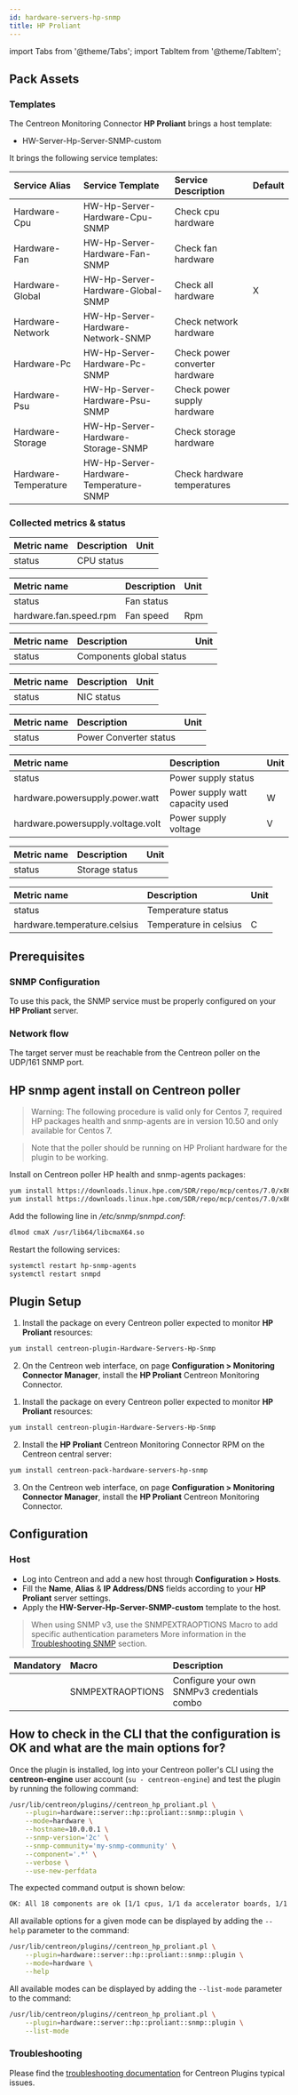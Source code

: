 ```yaml
---
id: hardware-servers-hp-snmp
title: HP Proliant
---
```

import Tabs from '@theme/Tabs';
import TabItem from '@theme/TabItem';

## Pack Assets

### Templates

The Centreon Monitoring Connector **HP Proliant** brings a host template:

* HW-Server-Hp-Server-SNMP-custom

It brings the following service templates:

| Service Alias        | Service Template                       | Service Description            | Default |
|:---------------------|:---------------------------------------|:-------------------------------|:--------|
| Hardware-Cpu         | HW-Hp-Server-Hardware-Cpu-SNMP         | Check cpu hardware             |         |
| Hardware-Fan         | HW-Hp-Server-Hardware-Fan-SNMP         | Check fan hardware             |         |
| Hardware-Global      | HW-Hp-Server-Hardware-Global-SNMP      | Check all hardware             | X       |
| Hardware-Network     | HW-Hp-Server-Hardware-Network-SNMP     | Check network hardware         |         |
| Hardware-Pc          | HW-Hp-Server-Hardware-Pc-SNMP          | Check power converter hardware |         |
| Hardware-Psu         | HW-Hp-Server-Hardware-Psu-SNMP         | Check power supply hardware    |         |
| Hardware-Storage     | HW-Hp-Server-Hardware-Storage-SNMP     | Check storage hardware         |         |
| Hardware-Temperature | HW-Hp-Server-Hardware-Temperature-SNMP | Check hardware temperatures    |         |

### Collected metrics & status

<Tabs groupId="sync">
<TabItem value="Hardware-Cpu" label="Hardware-Cpu">

| Metric name           | Description            | Unit  |
| :-------------------- | :--------------------- | :---- |
| status                | CPU status             |       |

</TabItem>
<TabItem value="Hardware-Fan" label="Hardware-Fan">

| Metric name            | Description            | Unit  |
| :--------------------- | :--------------------- | :---- |
| status                 | Fan status             |       |
| hardware.fan.speed.rpm | Fan speed              | Rpm   |


</TabItem>
<TabItem value="Hardware-Global" label="Hardware-Global">

| Metric name           | Description               | Unit  |
| :-------------------- | :------------------------ | :---- |
| status                | Components global status  |       |

</TabItem>
<TabItem value="Hardware-Network" label="Hardware-Network">

| Metric name           | Description            | Unit  |
| :-------------------- | :--------------------- | :---- |
| status                | NIC status             |       |

</TabItem>
<TabItem value="Hardware-Pc" label="Hardware-Pc">

| Metric name           | Description            | Unit  |
| :-------------------- | :--------------------- | :---- |
| status                | Power Converter status |       |


</TabItem>
<TabItem value="Hardware-Psu" label="Hardware-Psu">

| Metric name                       | Description                     | Unit  |
| :-------------------------------- | :------------------------------ | :---- |
| status                            | Power supply status             |       |
| hardware.powersupply.power.watt   | Power supply watt capacity used | W     |
| hardware.powersupply.voltage.volt | Power supply voltage            | V     |

</TabItem>
<TabItem value="Hardware-Storage" label="Hardware-Storage">

| Metric name           | Description            | Unit  |
| :-------------------- | :--------------------- | :---- |
| status                | Storage status         |       |

</TabItem>
<TabItem value="Hardware-Temperature" label="Hardware-Temperature">

| Metric name                  | Description             | Unit  |
| :--------------------------- | :---------------------- | :---- |
| status                       | Temperature status      |       |
| hardware.temperature.celsius | Temperature  in celsius | C     |

</TabItem>
</Tabs>

## Prerequisites

### SNMP Configuration

To use this pack, the SNMP service must be properly configured on your **HP Proliant**
server. 

### Network flow

The target server must be reachable from the Centreon poller on the UDP/161
SNMP port.

## HP snmp agent install on Centreon poller

> Warning: The following procedure is valid only for Centos 7, required HP packages health and snmp-agents are in version 10.50 and only available for Centos 7.

> Note that the poller should be running on HP Proliant hardware for the plugin to be working.

<Tabs groupId="sync">
<TabItem value="Centos 7" label="Centos 7">

Install on Centreon poller HP health and snmp-agents packages:

```bash
yum install https://downloads.linux.hpe.com/SDR/repo/mcp/centos/7.0/x86_64/10.50/hp-health-10.50-1826.40.rhel7.x86_64.rpm
yum install https://downloads.linux.hpe.com/SDR/repo/mcp/centos/7.0/x86_64/10.50/hp-snmp-agents-10.50-2926.49.rhel7.x86_64.rpm
```

Add the following line in */etc/snmp/snmpd.conf*:

```bash
dlmod cmaX /usr/lib64/libcmaX64.so
```

Restart the following services: 

```bash
systemctl restart hp-snmp-agents
systemctl restart snmpd
```

</TabItem>
</Tabs>


## Plugin Setup

<Tabs groupId="sync">
<TabItem value="Online License" label="Online License">

1. Install the package on every Centreon poller expected to monitor **HP Proliant** resources:

```bash
yum install centreon-plugin-Hardware-Servers-Hp-Snmp
```

2. On the Centreon web interface, on page **Configuration > Monitoring Connector Manager**, install the **HP Proliant** Centreon Monitoring Connector.

</TabItem>
<TabItem value="Offline License" label="Offline License">

1. Install the package on every Centreon poller expected to monitor **HP Proliant** resources:

```bash
yum install centreon-plugin-Hardware-Servers-Hp-Snmp
```

2. Install the **HP Proliant** Centreon Monitoring Connector RPM on the Centreon central server:

```bash
yum install centreon-pack-hardware-servers-hp-snmp
```

3. On the Centreon web interface, on page **Configuration > Monitoring Connector Manager**, install the **HP Proliant** Centreon Monitoring Connector.

</TabItem>
</Tabs>

## Configuration

### Host

* Log into Centreon and add a new host through **Configuration > Hosts**.
* Fill the **Name**, **Alias** & **IP Address/DNS** fields according to your **HP Proliant** server settings.
* Apply the **HW-Server-Hp-Server-SNMP-custom** template to the host.

> When using SNMP v3, use the SNMPEXTRAOPTIONS Macro to add specific authentication parameters 
> More information in the [Troubleshooting SNMP](../getting-started/how-to-guides/troubleshooting-plugins.md#snmpv3-options-mapping) section.

| Mandatory   | Macro            | Description                                  |
|:------------|:-----------------|:---------------------------------------------|
|             | SNMPEXTRAOPTIONS | Configure your own SNMPv3 credentials combo  |

## How to check in the CLI that the configuration is OK and what are the main options for?

Once the plugin is installed, log into your Centreon poller's CLI using the
**centreon-engine** user account (`su - centreon-engine`) and test the plugin by
running the following command:

```bash
/usr/lib/centreon/plugins//centreon_hp_proliant.pl \
    --plugin=hardware::server::hp::proliant::snmp::plugin \
    --mode=hardware \
    --hostname=10.0.0.1 \
    --snmp-version='2c' \
    --snmp-community='my-snmp-community' \
    --component='.*' \
    --verbose \
    --use-new-perfdata
```

The expected command output is shown below:

```bash
OK: All 18 components are ok [1/1 cpus, 1/1 da accelerator boards, 1/1 da controllers, 3/3 da logical drives, 12/12 da physical drives]. | 'hardware.cpu.count'=1;;;; 'hardware.daacc.count'=1;;;; 'hardware.dactl.count'=1;;;; 'hardware.daldrive.count'=3;;;; 'hardware.dapdrive.count'=12;;;;
```

All available options for a given mode can be displayed by adding the
`--help` parameter to the command:

```bash
/usr/lib/centreon/plugins//centreon_hp_proliant.pl \
    --plugin=hardware::server::hp::proliant::snmp::plugin \
    --mode=hardware \
    --help
```

All available modes can be displayed by adding the `--list-mode` parameter to
the command:

```bash
/usr/lib/centreon/plugins//centreon_hp_proliant.pl \
    --plugin=hardware::server::hp::proliant::snmp::plugin \
    --list-mode
```

### Troubleshooting

Please find the [troubleshooting documentation](../getting-started/how-to-guides/troubleshooting-plugins.md)
for Centreon Plugins typical issues.